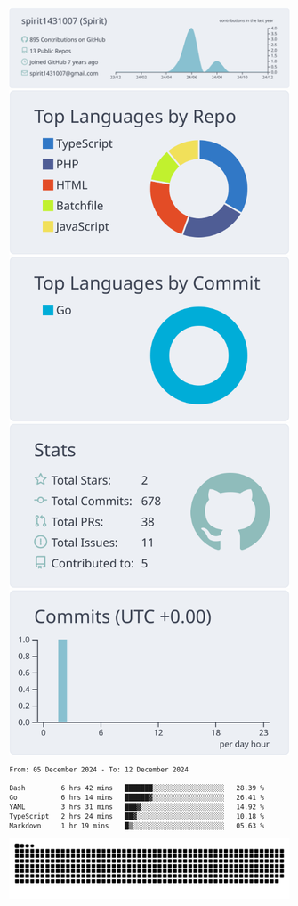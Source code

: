 [![](https://raw.githubusercontent.com/spirit1431007/spirit1431007/master/profile-summary-card-output/nord_bright/0-profile-details.svg)](https://git.io/spiritx)
[![](https://raw.githubusercontent.com/spirit1431007/spirit1431007/master/profile-summary-card-output/nord_bright/1-repos-per-language.svg)](https://git.io/spiritx) [![](https://raw.githubusercontent.com/spirit1431007/spirit1431007/master/profile-summary-card-output/nord_bright/2-most-commit-language.svg)](https://git.io/spiritx)
[![](https://raw.githubusercontent.com/spirit1431007/spirit1431007/master/profile-summary-card-output/nord_bright/3-stats.svg)](https://git.io/spiritx) [![](https://raw.githubusercontent.com/spirit1431007/spirit1431007/master/profile-summary-card-output/nord_bright/4-productive-time.svg)](https://git.io/spiritx)

<!--START_SECTION:waka-->

```txt
From: 05 December 2024 - To: 12 December 2024

Bash         6 hrs 42 mins   ███████░░░░░░░░░░░░░░░░░░   28.39 %
Go           6 hrs 14 mins   ██████▓░░░░░░░░░░░░░░░░░░   26.41 %
YAML         3 hrs 31 mins   ███▓░░░░░░░░░░░░░░░░░░░░░   14.92 %
TypeScript   2 hrs 24 mins   ██▓░░░░░░░░░░░░░░░░░░░░░░   10.18 %
Markdown     1 hr 19 mins    █▒░░░░░░░░░░░░░░░░░░░░░░░   05.63 %
```

<!--END_SECTION:waka-->

![contribution](https://github.com/spirit1431007/spirit1431007/blob/output/github-contribution-grid-snake.svg)
